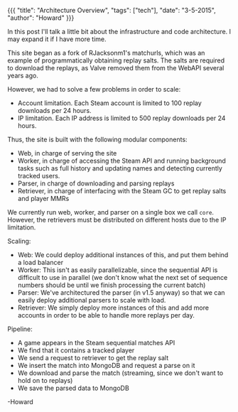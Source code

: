 {{{
  "title": "Architecture Overview",
  "tags": ["tech"],
  "date": "3-5-2015",
  "author": "Howard"
}}}

In this post I'll talk a little bit about the infrastructure and code architecture. I may expand it if I have more time.

<!--more-->

This site began as a fork of RJacksonm1's matchurls, which was an example of programmatically obtaining replay salts.
The salts are required to download the replays, as Valve removed them from the WebAPI several years ago.

However, we had to solve a few problems in order to scale:
* Account limitation.  Each Steam account is limited to 100 replay downloads per 24 hours.
* IP limitation.  Each IP address is limited to 500 replay downloads per 24 hours.

Thus, the site is built with the following modular components:
* Web, in charge of serving the site
* Worker, in charge of accessing the Steam API and running background tasks such as full history and updating names and detecting currently tracked users.
* Parser, in charge of downloading and parsing replays
* Retriever, in charge of interfacing with the Steam GC to get replay salts and player MMRs

We currently run web, worker, and parser on a single box we call `core`.
However, the retrievers must be distributed on different hosts due to the IP limitation.

Scaling:
* Web: We could deploy additional instances of this, and put them behind a load balancer
* Worker: This isn't as easily parallelizable, since the sequential API is difficult to use in parallel (we don't know what the next set of sequence numbers should be until we finish processing the current batch)
* Parser: We've architectured the parser (in v1.5 anyway) so that we can easily deploy additional parsers to scale with load.
* Retriever: We simply deploy more instances of this and add more accounts in order to be able to handle more replays per day.

Pipeline:
* A game appears in the Steam sequential matches API
* We find that it contains a tracked player
* We send a request to retriever to get the replay salt
* We insert the match into MongoDB and request a parse on it
* We download and parse the match (streaming, since we don't want to hold on to replays)
* We save the parsed data to MongoDB

-Howard
